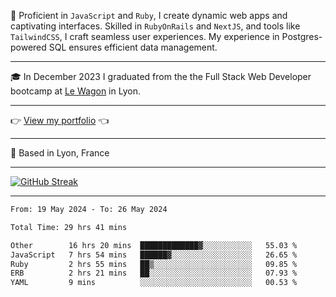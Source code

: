 📖 Proficient in `JavaScript` and `Ruby`, I create dynamic web apps and captivating interfaces. Skilled in `RubyOnRails` and `NextJS`, and tools like `TailwindCSS`, I craft seamless user experiences. My experience in Postgres-powered SQL ensures efficient data management.

***

🎓 In December 2023 I graduated from the the Full Stack Web Developer bootcamp at [Le Wagon](https://www.lewagon.com/) in Lyon.

***

👉 <a href="https://www.davidlau.dev/" target="_blank">View my portfolio</a> 👈

***

📍 Based in Lyon, France

***

[![GitHub Streak](https://streak-stats.demolab.com?user=kaimunlau&theme=github-dark&hide_border=true)](https://git.io/streak-stats)

***

<!--START_SECTION:waka-->

```txt
From: 19 May 2024 - To: 26 May 2024

Total Time: 29 hrs 41 mins

Other        16 hrs 20 mins  █████████████▓░░░░░░░░░░░   55.03 %
JavaScript   7 hrs 54 mins   ██████▓░░░░░░░░░░░░░░░░░░   26.65 %
Ruby         2 hrs 55 mins   ██▒░░░░░░░░░░░░░░░░░░░░░░   09.85 %
ERB          2 hrs 21 mins   ██░░░░░░░░░░░░░░░░░░░░░░░   07.93 %
YAML         9 mins          ░░░░░░░░░░░░░░░░░░░░░░░░░   00.53 %
```

<!--END_SECTION:waka-->
